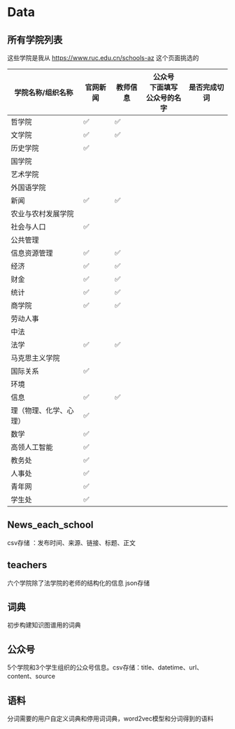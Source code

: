 # Data

## 所有学院列表

这些学院是我从 https://www.ruc.edu.cn/schools-az 这个页面挑选的

| 学院名称/组织名称      | 官网新闻 | 教师信息 | 公众号<br />下面填写<br />公众号的名字 | 是否完成切词 |
| ---------------------- | -------- | -------- | -------------------------------------- | ------------ |
| 哲学院                 | ✅        |    ✅      |                                        |              |
| 文学院                 | ✅        |    ✅      |                                        |              |
| 历史学院               | ✅        |          |                                        |              |
| 国学院                 |          |          |                                        |              |
| 艺术学院               |          |          |                                        |              |
| 外国语学院             |          |          |                                        |              |
| 新闻                   | ✅        |   ✅       |                                        |              |
| 农业与农村发展学院     |          |          |                                        |              |
| 社会与人口             | ✅        |          |                                        |              |
| 公共管理               |          |          |                                        |              |
| 信息资源管理           | ✅        |    ✅      |                                        |              |
| 经济                   | ✅        |   ✅       |                                        |              |
| 财金                   | ✅        |   ✅       |                                        |              |
| 统计                   | ✅        |    ✅      |                                        |              |
| 商学院                 | ✅        |    ✅      |                                        |              |
| 劳动人事               |          |          |                                        |              |
| 中法                   |          |          |                                        |              |
| 法学                   | ✅        |    ✅      |                                        |              |
| 马克思主义学院         |          |          |                                        |              |
| 国际关系               | ✅        |          |                                        |              |
| 环境                   |          |          |                                        |              |
| 信息                   | ✅        |    ✅      |                                        |              |
| 理（物理、化学、心理） | ✅        |          |                                        |              |
| 数学                   | ✅        |          |                                        |              |
| 高领人工智能           | ✅        |          |                                        |              |
| 教务处               | ✅        |          |                                        |              |
| 人事处                  | ✅          |          |                                        |              |
| 青年网                  | ✅        |          |                                        |              |
| 学生处                 | ✅        |          |                                        |              |



## News_each_school

csv存储 ：发布时间、来源、链接、标题、正文



## teachers

六个学院除了法学院的老师的结构化的信息 json存储

## 词典

初步构建知识图谱用的词典

## 公众号

5个学院和3个学生组织的公众号信息。csv存储：title、datetime、url、content、source

## 语料

分词需要的用户自定义词典和停用词词典，word2vec模型和分词得到的语料
